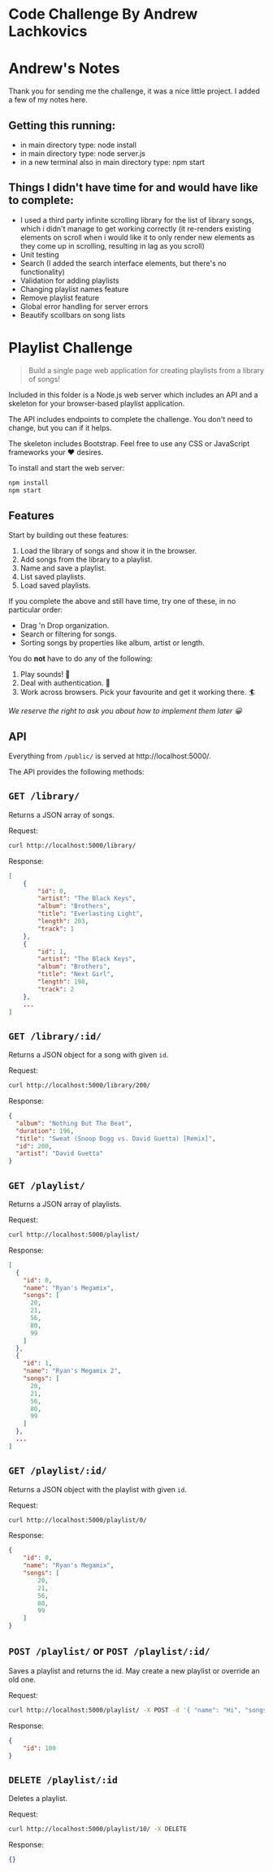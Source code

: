Code Challenge By Andrew Lachkovics
==========================


Andrew's Notes
==========================

Thank you for sending me the challenge, it was a nice little project. I added a few of my notes here.

Getting this running:
-----------------------------

* in main directory type: node install
* in main directory type: node server.js
* in a new terminal also in main directory type: npm start


Things I didn't have time for and would have like to complete:
-----------------------------

* I used a third party infinite scrolling library for the list of library songs, which i didn't manage to get working correctly (it re-renders existing elements on scroll when i would like it to only render new elements as they come up in scrolling, resulting in lag as you scroll)
* Unit testing
* Search (I added the search interface elements, but there's no functionality)
* Validation for adding playlists
* Changing playlist names feature
* Remove playlist feature
* Global error handling for server errors
* Beautify scollbars on song lists




Playlist Challenge
==========================

> Build a single page web application for creating playlists from a library of
> songs!

Included in this folder is a Node.js web server which includes an API and a
skeleton for your browser-based playlist application.

The API includes endpoints to complete the challenge. You don't need to change,
but you can if it helps.

The skeleton includes Bootstrap. Feel free to use any CSS or JavaScript
frameworks your ❤️ desires.

To install and start the web server:

```bash
npm install
npm start
```

Features
-----------------------------

Start by building out these features:

1. Load the library of songs and show it in the browser.
2. Add songs from the library to a playlist.
3. Name and save a playlist.
4. List saved playlists.
5. Load saved playlists.

If you complete the above and still have time, try one of these, in no
particular order:

* Drag 'n Drop organization.
* Search or filtering for songs.
* Sorting songs by properties like album, artist or length.

You do **not** have to do any of the following:

1. Play sounds! 🎵
2. Deal with authentication. 🔐
3. Work across browsers. Pick your favourite and get it working there. 🏄

*We reserve the right to ask you about how to implement them later 😀*


API
-------------------------------

Everything from `/public/` is served at http://localhost:5000/.

The API provides the following methods:


`GET /library/`
---------------

Returns a JSON array of songs.

Request:

```bash
curl http://localhost:5000/library/
```

Response:

```json
[
    {
        "id": 0,
        "artist": "The Black Keys",
        "album": "Brothers",
        "title": "Everlasting Light",
        "length": 203,
        "track": 1
    },
    {
        "id": 1,
        "artist": "The Black Keys",
        "album": "Brothers",
        "title": "Next Girl",
        "length": 198,
        "track": 2
    },
    ...
]
```

`GET /library/:id/`
---------------------

Returns a JSON object for a song with given `id`.

Request:

```bash
curl http://localhost:5000/library/200/
```

Response:

```json
{
  "album": "Nothing But The Beat",
  "duration": 196,
  "title": "Sweat (Snoop Dogg vs. David Guetta) [Remix]",
  "id": 200,
  "artist": "David Guetta"
}
```

`GET /playlist/`
---------------------

Returns a JSON array of playlists.

Request:

```bash
curl http://localhost:5000/playlist/
```

Response:

```json
[
  {
    "id": 0,
    "name": "Ryan's Megamix",
    "songs": [
      20,
      21,
      56,
      80,
      99
    ]
  },
  {
    "id": 1,
    "name": "Ryan's Megamix 2",
    "songs": [
      20,
      21,
      56,
      80,
      99
    ]
  },
  ...
]
```

`GET /playlist/:id/`
---------------------

Returns a JSON object with the playlist with given `id`.

Request:

```bash
curl http://localhost:5000/playlist/0/
```

Response:

```json
{
    "id": 0,
    "name": "Ryan's Megamix",
    "songs": [
        20,
        21,
        56,
        80,
        99
    ]
}
```

`POST /playlist/` or `POST /playlist/:id/`
-------------------------------------------

Saves a playlist and returns the id. May create a new playlist or override an
old one.

Request:

```bash
curl http://localhost:5000/playlist/ -X POST -d '{ "name": "Hi", "songs": [1,2,3,4]}' -H "Content-Type: application/json"
```


Response:

```json
{
    "id": 100
}
```


`DELETE /playlist/:id`
-------------------------

Deletes a playlist.

Request:

```bash
curl http://localhost:5000/playlist/10/ -X DELETE
```

Response:

```json
{}
```